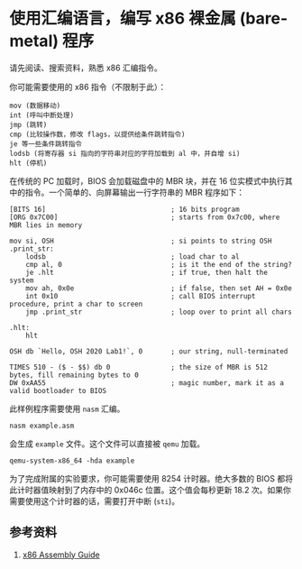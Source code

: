 # 使用汇编语言，编写 x86 裸金属 (bare-metal) 程序

请先阅读、搜索资料，熟悉 x86 汇编指令。

你可能需要使用的 x86 指令（不限制于此）：

```
mov (数据移动)
int (呼叫中断处理)
jmp (跳转)
cmp (比较操作数，修改 flags，以提供给条件跳转指令)
je 等一些条件跳转指令
lodsb (将寄存器 si 指向的字符串对应的字符加载到 al 中，并自增 si)
hlt (停机)
```

在传统的 PC 加载时，BIOS 会加载磁盘中的 MBR 块，并在 16 位实模式中执行其中的指令。一个简单的、向屏幕输出一行字符串的 MBR 程序如下：

```assembly
[BITS 16]                               ; 16 bits program
[ORG 0x7C00]                            ; starts from 0x7c00, where MBR lies in memory

mov si, OSH                             ; si points to string OSH
.print_str:
    lodsb                               ; load char to al
    cmp al, 0                           ; is it the end of the string?
    je .hlt                             ; if true, then halt the system
    mov ah, 0x0e                        ; if false, then set AH = 0x0e 
    int 0x10                            ; call BIOS interrupt procedure, print a char to screen
    jmp .print_str                      ; loop over to print all chars

.hlt:
    hlt

OSH db `Hello, OSH 2020 Lab1!`, 0       ; our string, null-terminated

TIMES 510 - ($ - $$) db 0               ; the size of MBR is 512 bytes, fill remaining bytes to 0
DW 0xAA55                               ; magic number, mark it as a valid bootloader to BIOS
```

此样例程序需要使用 `nasm` 汇编。

```
nasm example.asm
```

会生成 `example` 文件。这个文件可以直接被 `qemu` 加载。

```
qemu-system-x86_64 -hda example
```

为了完成附属的实验要求，你可能需要使用 8254 计时器。绝大多数的 BIOS 都将此计时器值映射到了内存中的 0x046c 位置。这个值会每秒更新 18.2 次。如果你需要使用这个计时器的话，需要打开中断 (`sti`)。

## 参考资料

1. [x86 Assembly Guide](https://www.cs.virginia.edu/~evans/cs216/guides/x86.html)